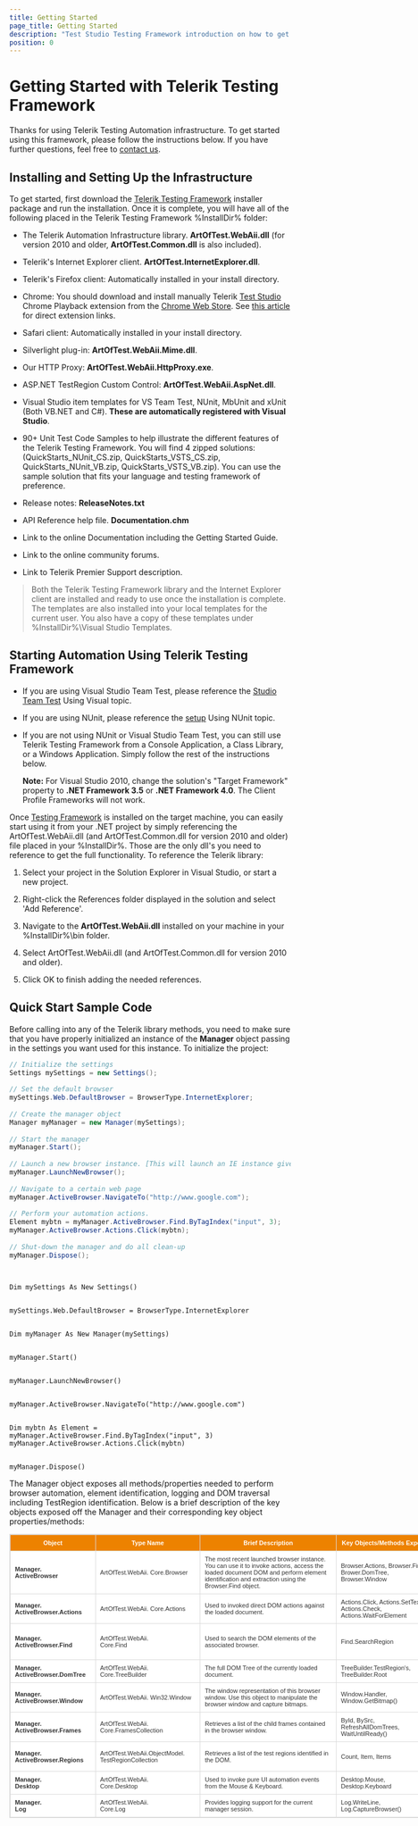 ```yaml
---
title: Getting Started
page_title: Getting Started
description: "Test Studio Testing Framework introduction on how to get started with coded automation tests."
position: 0
---
```


<style>
table.docs {
font-family: verdana,arial,sans-serif;
font-size:11px;
color:#333333;
border: 1px solid #dbdbdb;
border-collapse: collapse;
table-layout: fixed;
width: 930px;
}
table.docs th {
color:#fff;
background-color:#ed8200;
border: 1px solid #dbdbdb;
padding: 8px;
}
table.docs tr {
background-color:#ffffff;
}
table.docs td {
border: 1px solid #dbdbdb;
padding: 8px;
}

</style>

# Getting Started with Telerik Testing Framework

Thanks for using Telerik Testing Automation infrastructure. To get started using this framework, please follow the instructions below. If you have further questions, feel free to <a href="http://www.telerik.com/account/support-tickets/available-support-list.aspx" target="_blank">contact us</a>.


## Installing and Setting Up the Infrastructure

To get started, first download the <a href="https://www.telerik.com/teststudio/testing-framework" target="_blank">Telerik Testing Framework</a> installer package and run the installation. Once it is complete, you will have all of the following placed in the Telerik Testing Framework %InstallDir% folder:

* The Telerik Automation Infrastructure library. **ArtOfTest.WebAii.dll** (for version 2010 and older, **ArtOfTest.Common.dll** is also included).

* Telerik's Internet Explorer client. **ArtOfTest.InternetExplorer.dll**.

* Telerik's Firefox client: Automatically installed in your install directory.

* Chrome: You should download and install manually Telerik <a href="http://www.telerik.com/teststudio" target="_blank">Test Studio</a> Chrome Playback extension from the <a href="https://chrome.google.com/webstore/category/extensions" target="_blank">Chrome Web Store</a>. See <a href="/troubleshooting-guide/browser-inconsistencies-tg/extensions-disabled-in-chrome" target="_blank">this article</a> for direct extension links.

* Safari client: Automatically installed in your install directory.

* Silverlight plug-in: **ArtOfTest.WebAii.Mime.dll**.

* Our HTTP Proxy: **ArtOfTest.WebAii.HttpProxy.exe**.

* ASP.NET TestRegion Custom Control: **ArtOfTest.WebAii.AspNet.dll**.

* Visual Studio item templates for VS Team Test, NUnit, MbUnit and xUnit (Both VB.NET and C#). **These are automatically registered with Visual Studio**.

* 90+ Unit Test Code Samples to help illustrate the different features of the Telerik Testing Framework. You will find 4 zipped solutions: (QuickStarts_NUnit_CS.zip, QuickStarts_VSTS_CS.zip, QuickStarts_NUnit_VB.zip, QuickStarts_VSTS_VB.zip). You can use the sample solution that fits your language and testing framework of preference.

* Release notes: **ReleaseNotes.txt**

* API Reference help file. **Documentation.chm**

* Link to the online Documentation including the Getting Started Guide.

* Link to the online community forums.

* Link to Telerik Premier Support description.

> Both the Telerik Testing Framework library and the Internet Explorer client are installed and ready to use once the installation is complete. The templates are also installed into your local templates for the current user. You also have a copy of these templates under %InstallDir%\Visual Studio Templates\.

## Starting Automation Using Telerik Testing Framework

* If you are using Visual Studio Team Test, please reference the <a href="/testing-framework/using-vs-team-test" target="_blank">Studio Team Test</a> Using Visual  topic.

* If you are using NUnit, please reference the <a href="/testing-framework/using-nunit" target="_blank">setup</a> Using NUnit topic.

* If you are not using NUnit or Visual Studio Team Test, you can still use Telerik Testing Framework from a Console Application, a Class Library, or a Windows Application. Simply follow the rest of the instructions below. 

	**Note:** For Visual Studio 2010, change the solution's "Target Framework" property to **.NET Framework 3.5** or **.NET Framework 4.0**. The Client Profile Frameworks will not work.

Once <a href="https://www.telerik.com/teststudio/testing-framework" target="_blank">Testing Framework</a> is installed on the target machine, you can easily start using it from your .NET project by simply referencing the ArtOfTest.WebAii.dll (and ArtOfTest.Common.dll for version 2010 and older) file placed in your %InstallDir%. Those are the only dll's you need to reference to get the full functionality. To reference the Telerik library:

1. Select your project in the Solution Explorer in Visual Studio, or start a new project.

2. Right-click the References folder displayed in the solution and select 'Add Reference'.

3. Navigate to the **ArtOfTest.WebAii.dll** installed on your machine in your %InstallDir%\bin folder.

4. Select ArtOfTest.WebAii.dll (and ArtOfTest.Common.dll for version 2010 and older).

5. Click OK to finish adding the needed references.

## Quick Start Sample Code

Before calling into any of the Telerik library methods, you need to make sure that you have properly initialized an instance of the **Manager** object passing in the settings you want used for this instance. To initialize the project:

````C#
// Initialize the settings
Settings mySettings = new Settings();
 
// Set the default browser
mySettings.Web.DefaultBrowser = BrowserType.InternetExplorer;
 
// Create the manager object
Manager myManager = new Manager(mySettings);
 
// Start the manager
myManager.Start();
 
// Launch a new browser instance. [This will launch an IE instance given the setting above]
myManager.LaunchNewBrowser();
 
// Navigate to a certain web page
myManager.ActiveBrowser.NavigateTo("http://www.google.com");
 
// Perform your automation actions.
Element mybtn = myManager.ActiveBrowser.Find.ByTagIndex("input", 3);
myManager.ActiveBrowser.Actions.Click(mybtn);
 
// Shut-down the manager and do all clean-up
myManager.Dispose();
````
````VB


Dim mySettings As New Settings()
 

mySettings.Web.DefaultBrowser = BrowserType.InternetExplorer
 

Dim myManager As New Manager(mySettings)
 

myManager.Start()
 

myManager.LaunchNewBrowser()
 

myManager.ActiveBrowser.NavigateTo("http://www.google.com")
 

Dim mybtn As Element = myManager.ActiveBrowser.Find.ByTagIndex("input", 3)
myManager.ActiveBrowser.Actions.Click(mybtn)
 

myManager.Dispose()
````

The Manager object exposes all methods/properties needed to perform browser automation, element identification, logging and DOM traversal including TestRegion identification. Below is a brief description of the key objects exposed off the Manager and their corresponding key object properties/methods:

<table class="docs">
<tr>
	<th>Object</th><th>Type Name</th><th>Brief Description</th><th>Key Objects/Methods Exposed</th><th>Quick Start Tutorials</th>
</tr>
<tr>
	<td><b>Manager.<br>ActiveBrowser</b></td>
	<td>ArtOfTest.WebAii.
Core.Browser</td>
	<td>The most recent launched browser instance. You can use it to invoke actions, access the loaded document DOM and perform element identification and extraction using the Browser.Find object.</td>
	<td>Browser.Actions, Browser.Find, Brower.DomTree, Browser.Window</td>
	<td><a href="/testing-framework/automate-browser-actions" target="_blank">Automating Browser Actions</a>, <a href="/testing-framework/write-tests-in-code/intermediate-topics-wtc/element-identification-wtc/finding-page-elements" target="_blank">Finding Page Elements</a>, <a href="/testing-framework/write-tests-in-code/advanced-topics-wtc/multi-browser-support" target="_blank">Multi-Browser Instance Support</a>, <a href="/testing-framework/write-tests-in-code/advanced-topics-wtc/javascript-wtc/invoking-javascript" target="_blank">JavaScript Support</a></td>
</tr>
<tr>
	<td><b>Manager.
ActiveBrowser.Actions</b></td>
	<td>ArtOfTest.WebAii.
Core.Actions</td>
	<td>Used to invoked direct DOM actions against the loaded document.</td>
	<td>Actions.Click, Actions.SetText, Actions.Check, Actions.WaitForElement</td>
	<td><a href="/testing-framework/automate-browser-actions" target="_blank">Automating Browser Actions</a>, <a href="/testing-framework/write-tests-in-code/intermediate-topics-wtc/ajax-support" target="_blank">Ajax Support</a>, <a href="/testing-framework/write-tests-in-code/advanced-topics-wtc/javascript-wtc/invoking-javascript" target="_blank">JavaScript Support</a></td>
</tr>
<tr>
	<td><b>Manager.
ActiveBrowser.Find</b></td>
	<td>ArtOfTest.WebAii.<br>Core.Find</td>
	<td>Used to search the DOM elements of the associated browser.</td>
	<td>Find.SearchRegion</td>
	<td><a href="/testing-framework/write-tests-in-code/intermediate-topics-wtc/element-identification-wtc/finding-page-elements" target="_blank">Finding Page Elements</a>, <a href="/testing-framework/write-tests-in-code/advanced-topics-wtc/test-regions-wtc/introduction" target="_blank">Introduction to TestRegions</a>, <a href="/testing-framework/write-tests-in-code/intermediate-topics-wtc/element-identification-wtc/find-param-as-xml-data" target="_blank">FindParams as External Xml DataSource</a></td>
</tr>
<tr>
	<td><b>Manager.
ActiveBrowser.DomTree</b></td>
	<td>ArtOfTest.WebAii.
Core.TreeBuilder</td>
	<td>The full DOM Tree of the currently loaded document.</td>
	<td>TreeBuilder.TestRegion's, TreeBuilder.Root</td>
	<td><a href="/testing-framework/write-tests-in-code/intermediate-topics-wtc/element-identification-wtc/finding-page-elements" target="_blank">Finding Page Elements</a></td>
</tr>
<tr>
	<td><b>Manager.
ActiveBrowser.Window</b></td>
	<td>ArtOfTest.WebAii.
Win32.Window</td>
	<td>The window representation of this browser window. Use this object to manipulate the browser window and capture bitmaps.</td>
	<td>Window.Handler, Window.GetBitmap()</td>
	<td><a href="/testing-framework/write-tests-in-code/intermediate-topics-wtc/win32-windows" target="_blank">Native Win32 Windows Handling</a>, <a href="/testing-framework/write-tests-in-code/intermediate-topics-wtc/visual-capturing" target="_blank">Visual Capturing</a></td>
</td>
</tr>
<tr>
	<td><b>Manager.
ActiveBrowser.Frames</b></td>
	<td>ArtOfTest.WebAii.
Core.FramesCollection</td>
	<td>Retrieves a list of the child frames contained in the browser window.</td>
	<td>ById, BySrc, RefreshAllDomTrees, WaitUntilReady()</td>
	<td><a href="/testing-framework/write-tests-in-code/advanced-topics-wtc/frames-support" target="_blank">Frames Support</a></td>
</tr>
<tr>
	<td><b>Manager.
ActiveBrowser.Regions</b></td>
	<td>ArtOfTest.WebAii.ObjectModel.
TestRegionCollection</td>
	<td>Retrieves a list of the test regions identified in the DOM.</td>
	<td>Count, Item, Items</td>
	<td><a href="/testing-framework/write-tests-in-code/advanced-topics-wtc/test-regions-wtc/introduction" target="_blank">Introduction to TestRegions</a>, <a href="/testing-framework/write-tests-in-code/advanced-topics-wtc/test-regions-wtc/asp-net-tr-control" target="_blank">Using Asp.Net TestRegion Control</a></td>
</td>
<tr>
	<td><b>Manager.<br>Desktop</b></td>
	<td>ArtOfTest.WebAii.<br>Core.Desktop</td>
	<td>Used to invoke pure UI automation events from the Mouse & Keyboard.</td>
	<td>Desktop.Mouse, Desktop.Keyboard</td>
	<td><a href="/testing-framework/automate-browser-actions" target="_blank">Automating Browser Actions</a></td>
</td>
<tr>
	<td><b>Manager.<br>Log</b></td>
	<td>ArtOfTest.WebAii.<br>Core.Log</td>
	<td>Provides logging support for the current manager session.</td>
	<td>Log.WriteLine, Log.CaptureBrowser()</td>
	<td>none</td>
</td>
</tr>
</table>